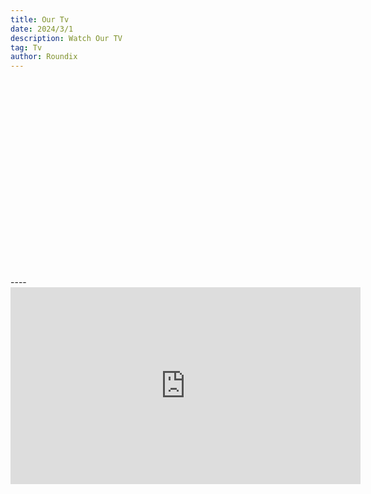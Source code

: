 ```yaml
---
title: Our Tv
date: 2024/3/1
description: Watch Our TV
tag: Tv
author: Roundix
---
```

<div id="humix-vid-xwPSCzIOZdM" style="width:560px;height:315px;" props="autoplay=0&s=p" float><script async="" src="https://www.humix.com/video.js"></script></div>
----
<iframe width="560" height="315" src="https://humix.com/video/xwPSCzIOZdM" title="YouTube video player" frameborder="0" allow="accelerometer; autoplay; clipboard-write; encrypted-media; gyroscope; picture-in-picture; web-share" allowfullscreen></iframe>
